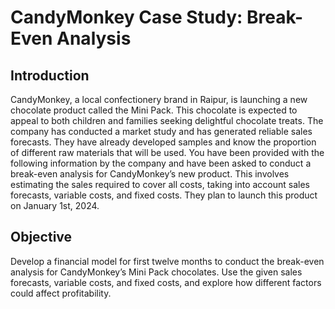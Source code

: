 # CandyMonkey Case Study: Break-Even Analysis

## Introduction
CandyMonkey, a local confectionery brand in Raipur, is launching a new chocolate product called the Mini Pack. This chocolate is expected to appeal to both children and families seeking delightful chocolate treats. The company has conducted a market study and has generated reliable sales forecasts. They have already developed samples and know the proportion of different raw materials that will be used. You have been provided with the following information by the company and have been asked to conduct a break-even analysis for CandyMonkey’s new product. This involves estimating the sales required to cover all costs, taking into account sales forecasts, variable costs, and fixed costs. They plan to launch this product on January 1st, 2024.

## Objective
Develop a financial model for first twelve months to conduct the break-even analysis for CandyMonkey’s Mini Pack chocolates. Use the given sales forecasts, variable costs, and fixed costs, and explore how different factors could affect profitability.


